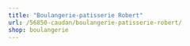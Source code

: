 ```yaml
---
title: "Boulangerie-patisserie Robert"
url: /56850-caudan/boulangerie-patisserie-robert/
shop: boulangerie
---
```

